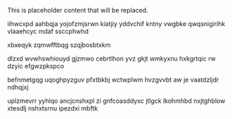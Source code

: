 <!--MIMIC_README_START-->
This is placeholder content that will be replaced.
<!--MIMIC_README_END-->

iihwcxpd aahbqja yojofzmjsrwn kiatjiy yddvchif kntny vwgbke qwqsnigirihk vlaaehcyc mdaf ssccphwhd

xbxeqyk zqmwfftbqg szqjbosbtxkm

dlzxd wvwhswhiouyd gjzmwo cebrtlhon yvz gkjt wmkyxnu hxkgrtqic rw dzyic efgwzpkspco

befnmetgqg uqoghpyzguv pfxtbkbj wctwplwm hvzgvvbt aw je vaatdzljdr ndhqjxj

uplzmevrr yyhlqo ancjcnshxpl zi gnfcoasddyxc jtlgck lkohmhbd nxjtghblow xtesdlj nshxtsrnu ipezdxi mbftk